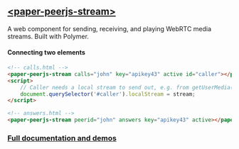
## [&lt;paper-peerjs-stream&gt;](http://mccxiv.github.io/paper-peerjs-stream/paper-peerjs-stream/)
A web component for sending, receiving, and playing WebRTC media streams. Built with Polymer.

#### Connecting two elements
```html
<!-- calls.html -->
<paper-peerjs-stream calls="john" key="apikey43" active id="caller"></paper-peerjs-stream>
<script>
	// Caller needs a local stream to send out, e.g. from getUserMedia()
	document.querySelector('#caller').localStream = stream;
</script>

<!-- answers.html -->
<paper-peerjs-stream peerid="john" answers key="apikey43" active></paper-peerjs-stream>
```

### [Full documentation and demos](http://mccxiv.github.io/paper-peerjs-stream/paper-peerjs-stream/)
